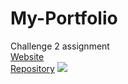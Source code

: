 # My-Portfolio
Challenge 2 assignment
<br />
[Website](https://alphacenturai001.github.io/My-Portfolio/)
<br />
[Repository](https://github.com/Alphacenturai001/My-Portfolio)
![](alphacenturai001.github.io_Horiseon-Marketing_.png)
